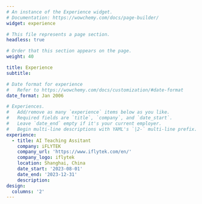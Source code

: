 ```yaml
---
# An instance of the Experience widget.
# Documentation: https://wowchemy.com/docs/page-builder/
widget: experience

# This file represents a page section.
headless: true

# Order that this section appears on the page.
weight: 40

title: Experience
subtitle:

# Date format for experience
#   Refer to https://wowchemy.com/docs/customization/#date-format
date_format: Jan 2006

# Experiences.
#   Add/remove as many `experience` items below as you like.
#   Required fields are `title`, `company`, and `date_start`.
#   Leave `date_end` empty if it's your current employer.
#   Begin multi-line descriptions with YAML's `|2-` multi-line prefix.
experience:
  - title: AI Teaching Assitant
    company: iFLYTEK
    company_url: 'https://www.iflytek.com/en/'
    company_logo: iflytek
    location: Shanghai, China
    date_start: '2023-08-01'
    date_end: '2023-12-31'
    description: 
design:
  columns: '2'
---
```

